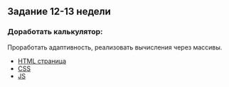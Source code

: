 ## **Задание 12-13 недели**
### Доработать калькулятор: 
 Проработать адаптивность, реализовать вычисления через массивы.
+ [HTML страница](https://github.com/Kalinin-Alexander/first_rep/blob/main/Colcolator/calc.html)
+ [CSS](https://github.com/Kalinin-Alexander/first_rep/blob/main/Colcolator/calc.css)
+ [JS](https://github.com/Kalinin-Alexander/first_rep/blob/main/Colcolator/calc.js)
